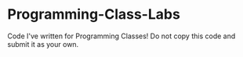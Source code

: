 # Programming-Class-Labs
Code I've written for Programming Classes!
Do not copy this code and submit it as your own.
